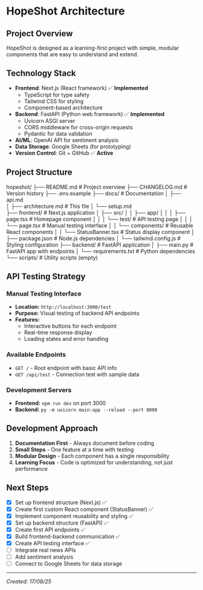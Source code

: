 # HopeShot Architecture

## Project Overview
HopeShot is designed as a learning-first project with simple, modular components that are easy to understand and extend.

## Technology Stack
- **Frontend**: Next.js (React framework) ✅ **Implemented**
  - TypeScript for type safety
  - Tailwind CSS for styling
  - Component-based architecture
- **Backend**: FastAPI (Python web framework)  ✅ **Implemented**
  - Uvicorn ASGI server
  - CORS middleware for cross-origin requests
  - Pydantic for data validation
- **AI/ML**: OpenAI API for sentiment analysis
- **Data Storage**: Google Sheets (for prototyping)
- **Version Control**: Git + GitHub ✅ **Active**

## Project Structure
hopeshot/
├── README.md                 # Project overview
├── CHANGELOG.md              # Version history
├── .env.example
├── docs/                     # Documentation
│   ├── api.md       
│   ├── architecture.md       # This file
│   └── setup.md    
├── frontend/                 # Next.js application
│   ├── src/
│   │   ├── app/
│   │   │   ├── page.tsx      # Homepage component
│   │   │   └── test/         # API testing page
│   │   │       └── page.tsx  # Manual testing interface
│   │   └── components/       # Reusable React components
│   │       └── StatusBanner.tsx  # Status display component
│   ├── package.json          # Node.js dependencies
│   └── tailwind.config.js    # Styling configuration
├── backend/                  # FastAPI application
│   ├── main.py              # FastAPI app with endpoints
│   └── requirements.txt     # Python dependencies
└── scripts/                  # Utility scripts (empty)


## API Testing Strategy

### Manual Testing Interface
- **Location:** `http://localhost:3000/test`
- **Purpose:** Visual testing of backend API endpoints
- **Features:**
  - Interactive buttons for each endpoint
  - Real-time response display
  - Loading states and error handling

### Available Endpoints
- `GET /` - Root endpoint with basic API info
- `GET /api/test` - Connection test with sample data

### Development Servers
- **Frontend:** `npm run dev` on port 3000
- **Backend:** `py -m uvicorn main:app --reload --port 8000`


## Development Approach
1. **Documentation First** - Always document before coding
2. **Small Steps** - One feature at a time with testing
3. **Modular Design** - Each component has a single responsibility
4. **Learning Focus** - Code is optimized for understanding, not just performance

## Next Steps
- [x] Set up frontend structure (Next.js) ✅
- [x] Create first custom React component (StatusBanner) ✅
- [x] Implement component reusability and styling ✅
- [x] Set up backend structure (FastAPI) ✅
- [x] Create first API endpoints ✅
- [x] Build frontend-backend communication ✅
- [x] Create API testing interface ✅
- [ ] Integrate real news APIs
- [ ] Add sentiment analysis
- [ ] Connect to Google Sheets for data storage
---
*Created: 17/08/25*